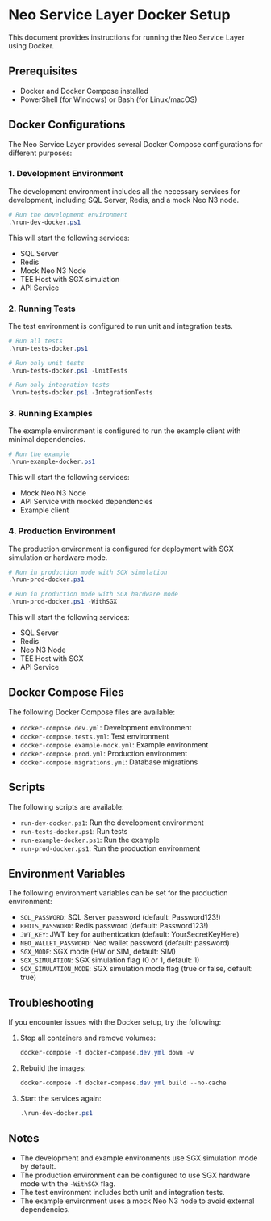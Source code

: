 # Neo Service Layer Docker Setup

This document provides instructions for running the Neo Service Layer using Docker.

## Prerequisites

- Docker and Docker Compose installed
- PowerShell (for Windows) or Bash (for Linux/macOS)

## Docker Configurations

The Neo Service Layer provides several Docker Compose configurations for different purposes:

### 1. Development Environment

The development environment includes all the necessary services for development, including SQL Server, Redis, and a mock Neo N3 node.

```powershell
# Run the development environment
.\run-dev-docker.ps1
```

This will start the following services:
- SQL Server
- Redis
- Mock Neo N3 Node
- TEE Host with SGX simulation
- API Service

### 2. Running Tests

The test environment is configured to run unit and integration tests.

```powershell
# Run all tests
.\run-tests-docker.ps1

# Run only unit tests
.\run-tests-docker.ps1 -UnitTests

# Run only integration tests
.\run-tests-docker.ps1 -IntegrationTests
```

### 3. Running Examples

The example environment is configured to run the example client with minimal dependencies.

```powershell
# Run the example
.\run-example-docker.ps1
```

This will start the following services:
- Mock Neo N3 Node
- API Service with mocked dependencies
- Example client

### 4. Production Environment

The production environment is configured for deployment with SGX simulation or hardware mode.

```powershell
# Run in production mode with SGX simulation
.\run-prod-docker.ps1

# Run in production mode with SGX hardware mode
.\run-prod-docker.ps1 -WithSGX
```

This will start the following services:
- SQL Server
- Redis
- Neo N3 Node
- TEE Host with SGX
- API Service

## Docker Compose Files

The following Docker Compose files are available:

- `docker-compose.dev.yml`: Development environment
- `docker-compose.tests.yml`: Test environment
- `docker-compose.example-mock.yml`: Example environment
- `docker-compose.prod.yml`: Production environment
- `docker-compose.migrations.yml`: Database migrations

## Scripts

The following scripts are available:

- `run-dev-docker.ps1`: Run the development environment
- `run-tests-docker.ps1`: Run tests
- `run-example-docker.ps1`: Run the example
- `run-prod-docker.ps1`: Run the production environment

## Environment Variables

The following environment variables can be set for the production environment:

- `SQL_PASSWORD`: SQL Server password (default: Password123!)
- `REDIS_PASSWORD`: Redis password (default: Password123!)
- `JWT_KEY`: JWT key for authentication (default: YourSecretKeyHere)
- `NEO_WALLET_PASSWORD`: Neo wallet password (default: password)
- `SGX_MODE`: SGX mode (HW or SIM, default: SIM)
- `SGX_SIMULATION`: SGX simulation flag (0 or 1, default: 1)
- `SGX_SIMULATION_MODE`: SGX simulation mode flag (true or false, default: true)

## Troubleshooting

If you encounter issues with the Docker setup, try the following:

1. Stop all containers and remove volumes:
   ```powershell
   docker-compose -f docker-compose.dev.yml down -v
   ```

2. Rebuild the images:
   ```powershell
   docker-compose -f docker-compose.dev.yml build --no-cache
   ```

3. Start the services again:
   ```powershell
   .\run-dev-docker.ps1
   ```

## Notes

- The development and example environments use SGX simulation mode by default.
- The production environment can be configured to use SGX hardware mode with the `-WithSGX` flag.
- The test environment includes both unit and integration tests.
- The example environment uses a mock Neo N3 node to avoid external dependencies.
